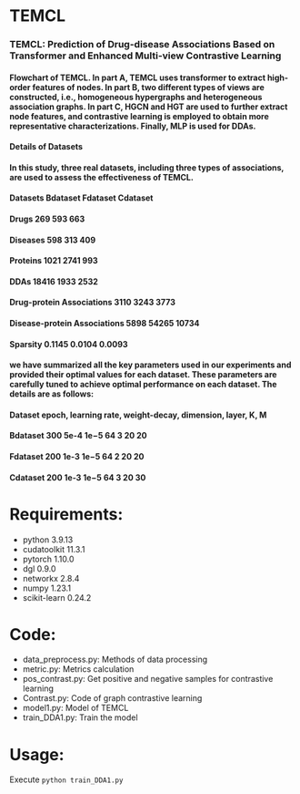 # TEMCL
### TEMCL: Prediction of Drug-disease Associations Based on Transformer and Enhanced Multi-view Contrastive Learning
#### Flowchart of TEMCL. In part A, TEMCL uses transformer to extract high-order features of nodes. In part B, two different types of views are constructed, i.e., homogeneous hypergraphs and heterogeneous association graphs. In part C, HGCN and HGT are used to further extract node features, and contrastive learning is employed to obtain more representative characterizations. Finally, MLP is used for DDAs.
#### Details of Datasets
#### In this study, three real datasets, including three types of associations, are used to assess the effectiveness of TEMCL.
#### Datasets	Bdataset	Fdataset	Cdataset
#### Drugs	269	593	663
#### Diseases	598	313	409
#### Proteins	1021	2741	993
#### DDAs	18416	1933	2532
#### Drug-protein Associations	3110	3243	3773
#### Disease-protein Associations	5898	54265	10734
#### Sparsity	0.1145	0.0104	0.0093
#### we have summarized all the key parameters used in our experiments and provided their optimal values for each dataset. These parameters are carefully tuned to achieve optimal performance on each dataset. The details are as follows:
#### Dataset	epoch, learning rate, weight-decay, dimension, layer, K, M						
#### Bdataset	300	5e-4	1e−5	64	3	20	20
#### Fdataset	200	1e-3	1e−5	64	2	20	20
#### Cdataset	200	1e-3	1e−5	64	3	20	30

# Requirements:
- python 3.9.13
- cudatoolkit 11.3.1
- pytorch 1.10.0
- dgl 0.9.0
- networkx 2.8.4
- numpy 1.23.1
- scikit-learn 0.24.2
# Code:
- data_preprocess.py: Methods of data processing
- metric.py: Metrics calculation
- pos_contrast.py: Get positive and negative samples for contrastive learning
- Contrast.py: Code of graph contrastive learning
- model1.py: Model of TEMCL
- train_DDA1.py: Train the model

# Usage:
Execute ```python train_DDA1.py``` 

